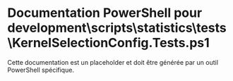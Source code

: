 # Documentation PowerShell pour development\scripts\statistics\tests\KernelSelectionConfig.Tests.ps1

Cette documentation est un placeholder et doit être générée par un outil PowerShell spécifique.
